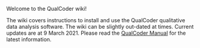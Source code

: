 Welcome to the QualCoder wiki!

The wiki covers instructions to install and use the QualCoder qualitative data analysis software.
The wiki can be slightly out-dated at times. Current updates are at 9 March 2021. Please read the [QualCoder Manual](https://github.com/ccbogel/QualCoder/blob/master/QualCoder_Manual.pdf) for the latest information.
